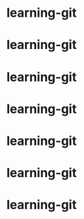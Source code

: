 # learning-git
# learning-git
# learning-git
# learning-git
# learning-git
# learning-git
# learning-git
